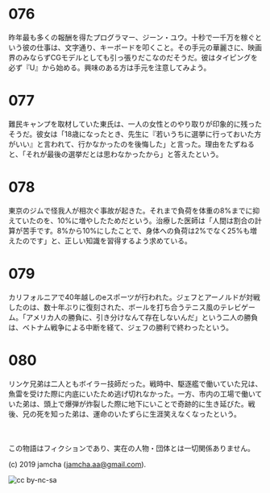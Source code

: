 

# 076

昨年最も多くの報酬を得たプログラマー、ジーン・ユウ。十秒で一千万を稼ぐという彼の仕事は、文字通り、キーボードを叩くこと。その手元の華麗さに、映画界のみならずCGモデルとしても引っ張りだこなのだそうだ。彼はタイピングを必ず『U』から始める。興味のある方は手元を注意してみよう。

# 077

難民キャンプを取材していた東氏は、一人の女性とのやり取りが印象的に残ったそうだ。彼女は「18歳になったとき、先生に『若いうちに選挙に行っておいた方がいい』と言われて、行かなかったのを後悔した」と言った。理由をたずねると、「それが最後の選挙だとは思わなかったから」と答えたという。

# 078

東京のジムで怪我人が相次ぐ事故が起きた。それまで負荷を体重の8%までに抑えていたのを、10%に増やしたためだという。治療した医師は「人間は割合の計算が苦手です。8%から10%にしたことで、身体への負荷は2%でなく25%も増えたのです」と、正しい知識を習得するよう求めている。

# 079

カリフォルニアで40年越しのeスポーツが行われた。ジェフとアーノルドが対戦したのは、数十年ぶりに復刻された、ボールを打ち合うテニス風のテレビゲーム。「アメリカ人の勝負に、引き分けなんて存在しないんだ」という二人の勝負は、ベトナム戦争による中断を経て、ジェフの勝利で終わったという。

# 080

リンケ兄弟は二人ともボイラー技師だった。戦時中、駆逐艦で働いていた兄は、魚雷を受けた際に内底にいたため逃げ切れなかった。一方、市内の工場で働いていた弟は、頭上で爆弾が炸裂した際に地下にいことで奇跡的に生き延びた。戦後、兄の死を知った弟は、運命のいたずらに生涯笑えなくなったという。

<br>  
<br>  
この物語はフィクションであり、実在の人物・団体とは一切関係ありません。  

(c) 2019 jamcha (jamcha.aa@gmail.com).  

![cc by-nc-sa](https://i.creativecommons.org/l/by-nc-sa/4.0/88x31.png)  

